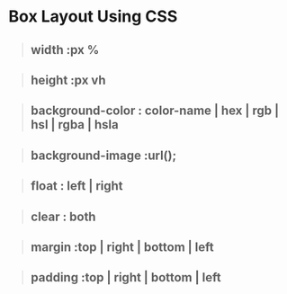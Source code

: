 # Box Layout Using CSS 





> ## width :px %

> ## height :px vh

> ## background-color : color-name | hex | rgb | hsl | rgba | hsla

> ## background-image :url();

> ## float : left | right

> ## clear : both

> ## margin :top | right | bottom | left

> ## padding :top | right | bottom | left

